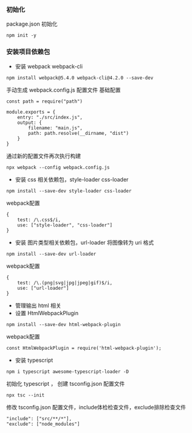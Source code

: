 ### 初始化
package.json 初始化 

    npm init -y

### 安装项目依赖包
* 安装 webpack webpack-cli
```
npm install webpack@5.4.0 webpack-cli@4.2.0 --save-dev
```
手动生成 webpack.config.js 配置文件
基础配置
```
const path = require("path")

module.exports = {
    entry: "./src/index.js",
    output: {
        filename: "main.js",
        path: path.resolve(__dirname, "dist")
    }
}
```
通过新的配置文件再次执行构建
```
npx webpack --config webpack.config.js
```
* 安装 css 相关依赖包，style-loader css-loader
```
npm install --save-dev style-loader css-loader
```
webpack配置
```
{
    test: /\.css$/i,
    use: ["style-loader", "css-loader"]
}
```
* 安装 图片类型相关依赖包，url-loader
将图像转为 uri 格式
```
npm install --save-dev url-loader
```
webpack配置
```
{
    test: /\.(png|svg|jpg|jpeg|gif)$/i,
    use: ["url-loader"]
}
```
* 管理输出 html 相关
* 设置 HtmlWebpackPlugin
```
npm install --save-dev html-webpack-plugin
```
webpack配置
```
const HtmlWebpackPlugin = require('html-webpack-plugin');

```



* 安装 typescript
```
npm i typescript awesome-typescript-loader -D
```
初始化 typescript ， 创建 tsconfig.json 配置文件
```
npx tsc --init
```
修改 tsconfig.json 配置文件，include体检检查文件，exclude排除检查文件
```
"include": ["src/**/*"],
"exclude": ["node_modules"]
```
